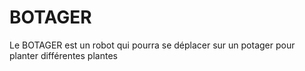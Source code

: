 # BOTAGER


Le BOTAGER est un robot qui pourra se déplacer sur un potager pour planter différentes plantes
